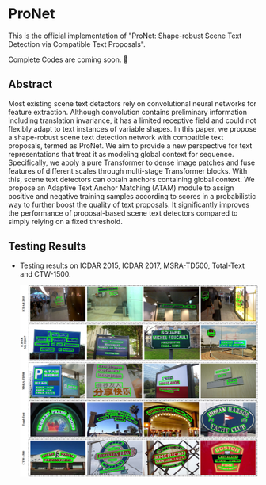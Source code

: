 # ProNet

This is the official implementation of "ProNet: Shape-robust Scene Text Detection via Compatible Text Proposals".

Complete Codes are coming soon. :rocket:



## Abstract

Most existing scene text detectors rely on convolutional neural networks for feature extraction. Although convolution contains preliminary information including translation invariance, it has a limited receptive field and could not flexibly adapt to text instances of variable shapes. In this paper, we propose a shape-robust scene text detection network with compatible text proposals, termed as ProNet. We aim to provide a new perspective for text representations that treat it as modeling global context for sequence. Specifically, we apply a pure Transformer to dense image patches and fuse features of different scales through multi-stage Transformer blocks. With this, scene text detectors can obtain anchors containing global context. We propose an Adaptive Text Anchor Matching (ATAM) module to assign positive and negative training samples according to scores in a probabilistic way to further boost the quality of text proposals. It significantly improves the performance of proposal-based scene text detectors compared to simply relying on a fixed threshold.



## Testing Results

* Testing results on ICDAR 2015, ICDAR 2017, MSRA-TD500, Total-Text and CTW-1500.

    ![img](./pics/results.png)

    

